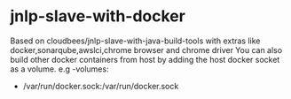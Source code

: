 # jnlp-slave-with-docker
Based on cloudbees/jnlp-slave-with-java-build-tools with extras like docker,sonarqube,awslci,chrome browser and chrome driver
You can also build other docker containers from host by adding the host docker socket as a volume.
e.g -volumes:
  - /var/run/docker.sock:/var/run/docker.sock
